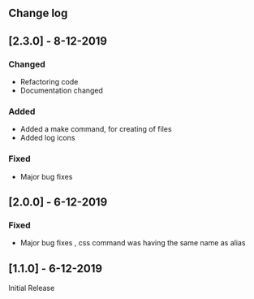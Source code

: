 ## Change log

## [2.3.0] - 8-12-2019

### Changed

- Refactoring code
- Documentation changed

### Added

- Added a make command, for creating of files
- Added log icons

### Fixed

- Major bug fixes

## [2.0.0] - 6-12-2019

### Fixed

- Major bug fixes , css command was having the same name as alias

## [1.1.0] - 6-12-2019

Initial Release

